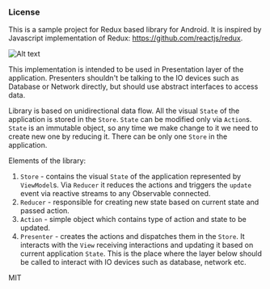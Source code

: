 ### License

This is a sample project for Redux based library for Android. It is inspired by Javascript implementation of Redux: https://github.com/reactjs/redux.

![Alt text](https://user-images.githubusercontent.com/5991481/28999668-2e161f5a-7a93-11e7-999d-373db2e93eb5.png "Redux Schema.")

This implementation is intended to be used in Presentation layer of the application. Presenters shouldn't be talking to the IO devices such as Database or Network directly, but should use abstract interfaces to access data.

Library is based on unidirectional data flow. All the visual `State` of the application is stored in the `Store`. `State` can be modified only via `Action`s. `State` is an immutable object, so any time we make change to it we need to create new one by reducing it. There can be only one `Store` in the application.

Elements of the library:

1. `Store` - contains the visual `State` of the application represented by `ViewModel`s. Via `Reducer` it reduces the actions and triggers the `update` event via reactive streams to any Observable connected.
2. `Reducer` - responsible for creating new state based on current state and passed action.
3. `Action` - simple object which contains type of action and state to be updated.
4. `Presenter` - creates the actions and dispatches them in the `Store`. It interacts with the `View` receiving interactions and updating it based on current application `State`. This is the place where the layer below should be called to interact with IO devices such as database, network etc.

MIT
